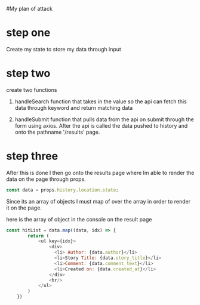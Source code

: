 #My plan of attack


# step one
Create my state to store my data through input 

# step two
create two functions
1. handleSearch function that takes in the value so the api can fetch this data through keyword and return matching data

2. handleSubmit function that pulls data from the api on submit through the form using axios. After the api is called the data pushed to history and onto the pathname '/results' page.

# step three
After this is done I then go onto the results page where Im able to render the data on the page through props.
 ``` javascript
 const data = props.history.location.state;
```

Since its an array of objects I must map of over the array in order to render it on the page.

here is the array of object in the console on the result page
<img src=''>


```javascript
const hitList = data.map((data, idx) => {
        return (
            <ul key={idx}>
                <div>
                  <li> Author: {data.author}</li> 
                  <li>Story Title: {data.story_title}</li>  
                  <li>Comment: {data.comment_text}</li>  
                  <li>Created on: {data.created_at}</li>   
                </div>
                <hr/>
            </ul>
        )
    })
```